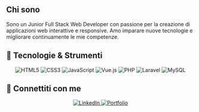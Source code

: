 ## Chi sono

Sono un Junior Full Stack Web Developer con passione per la creazione di applicazioni web interattive e responsive. Amo imparare nuove tecnologie e migliorare continuamente le mie competenze.

## 🔧 Tecnologie & Strumenti

<p align="center">
  <img src="https://img.shields.io/badge/HTML5-E34F26?style=for-the-badge&logo=html5&logoColor=white" alt="HTML5" />
  <img src="https://img.shields.io/badge/CSS3-1572B6?style=for-the-badge&logo=css3&logoColor=white" alt="CSS3" />
  <img src="https://img.shields.io/badge/JavaScript-F7DF1E?style=for-the-badge&logo=javascript&logoColor=black" alt="JavaScript" />
  <img src="https://img.shields.io/badge/Vue.js-4FC08D?style=for-the-badge&logo=vue.js&logoColor=white" alt="Vue.js" />
  <img src="https://img.shields.io/badge/PHP-777BB4?style=for-the-badge&logo=php&logoColor=white" alt="PHP" />
  <img src="https://img.shields.io/badge/Laravel-FF2D20?style=for-the-badge&logo=laravel&logoColor=white" alt="Laravel" />
  <img src="https://img.shields.io/badge/MySQL-4479A1?style=for-the-badge&logo=mysql&logoColor=white" alt="MySQL" />
</p>

## 🔗 Connettiti con me

<p align="center">
  <a href="https://www.linkedin.com/in/patrizio-corcione-98236a312/" target="_blank">
    <img src="https://img.shields.io/badge/LinkedIn-0A66C2?style=for-the-badge&logo=linkedin&logoColor=white" alt="LinkedIn">
  </a>
  <a href="https://patrizio-corcione-portfolio.vercel.app/" target="_blank">
    <img src="https://img.shields.io/badge/Portfolio-20B45B?style=for-the-badge&logo=google-chrome&logoColor=white" alt="Portfolio">
  </a>
</p>
